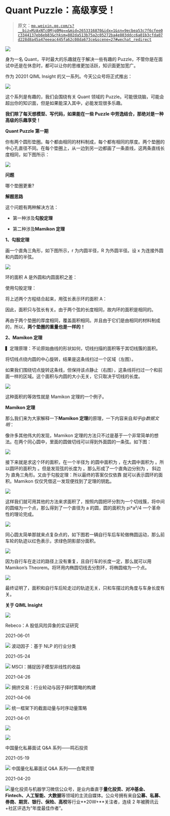 # Quant Puzzle：高级享受！

> 原文：[`mp.weixin.qq.com/s?__biz=MzAxNTc0Mjg0Mg==&mid=2653316870&idx=1&sn=9ecbea53c7f6cfee0c3344137eb6eb83&chksm=802da513b75a2c05272ba4e803ddcc6a01b3cfda07d228d8a45a47eeeac445fa62c08da673ce&scene=27#wechat_redirect`](http://mp.weixin.qq.com/s?__biz=MzAxNTc0Mjg0Mg==&mid=2653316870&idx=1&sn=9ecbea53c7f6cfee0c3344137eb6eb83&chksm=802da513b75a2c05272ba4e803ddcc6a01b3cfda07d228d8a45a47eeeac445fa62c08da673ce&scene=27#wechat_redirect)

![](img/817c601fc026ccfe2ee840069c1e016b.png)

身为一名 Quant，平时最大的乐趣就在于解决一些有趣的 Puzzle，不管你是在面试中还是在休息时，都可以让你的思维更加活跃，知识面更加宽广。

作为 20201 QIML Insight 的又一系列。今天公众号将正式推出：

![](img/4e4f66f929a972665326eb644ea10cd7.png)

这个系列是有趣的，我们会围绕有关 Quant 领域的 Puzzle。可能很烧脑，可能会超出你的知识面，但是如果能深入其中，必能发现很多乐趣。

**我们除了每天想模型、写代码，如果能在一些 Puzzle 中劳逸结合，那绝对是一种****高级****的乐趣享受！**

**Quant Puzzle 第一期**

你有两个圆形垫圈。每个都由相同的材料制成，每个都有相同的厚度。两个垫圈的中心孔直径不同。在每个垫圈上，从一边到另一边都画了一条直线，这两条直线长度相同，如下图所示：

![](img/ee3c07a54411d6d4dd2cf700dd79da8d.png)

**问题**

哪个垫圈更重?

**解题思路**

这个问题有两种解决方法：

*   第一种涉及**勾股定理**

*   第二种涉及**Mamikon 定理**

**1、勾股定理** 

画一个直角三角形，如下图所示，r 为内圆半径，R 为外圆半径。设 x 为连接外圆和内圆的半弦。

![](img/fcb26112df7bfba9c3ea9239f1f3aafe.png)

环的面积 A 是外圆和内圆面积之差：

使用勾股定理：

将上述两个方程结合起来，用弦长表示环的面积 A：

因此，面积只与弦长有关。由于两个弦的长度相同，故内环的面积是相同的。

再由于两个垫圈的厚度相同，覆盖面积相同。并且由于它们是由相同的材料制成的，所以，**两个垫圈的重量也是一样的！**

**2、Mamikon 定理**

▍定理原理：不论原始曲线的形状如何，切线扫描的面积等于其切线簇的面积。

将切线点绕内圆的中心旋转，结果是这条线扫过一个区域（左图）。

如果我们围绕切点旋转这条线，但保持该点静止（右图），这条线将扫过一个和前面一样的区域。这个面积与内圆的大小无关，它只取决于切线的长度。

![](img/5f52675faa9401185ff4f971035acd67.png)

这种面积的等效性就是 Mamikon 定理的一个例子。

**Mamikon 定理**

那么我们来为大家解释一下**Mamikon 定理**的原理，一下内容来自*知乎@数据文明*：

像许多其他伟大的发现，Mamikon 定理的方法只不过是基于一个非常简单的想法。在两个同心圆中，里面的圆做切线可以得到外面圆的一条弦。如下图：

![](img/bd64105f9140653a86ff7620901e3775.png)

接下来就是求这个环的面积，在一个半径为 的圆中面积为 ，在大圆中面积为 。所以圆环的面积为 。但是发现弦的长度为 。那么形成了一个直角边分别为 ， 斜边为 直角三角形。又由于勾股定理：所以最终的答案仅仅依靠 就可以表示圆环的面积。Mamikon 仅仅凭借这一发现便找到了定理的钥匙。

![](img/fead91ffd8290206cf675c74eb56c7db.png)

这样我们就可用其他的方法来求面积了，按照内圆把环分割为一个切线簇，将中间的圆缩为一个点，那么得到了一个直径为 a 的圆，圆的面积为 pi*a²/4 一个革命性的理论完成。

![](img/f3f21c0b7f97d281302d7f7d881a6c1a.png)

同心圆太简单那就来点复杂点的，如下图若一辆自行车后车轮做椭圆运动，那么前车轮的轨迹以红色表示，求绿色阴影部分面积。

![](img/1429c610ab2908c73e0e7db25c27147d.png)

因为自行车在走过的路径上没有重复，且自行车的长度一定，那么就可以用 Mamikon’s Theorem。将环用内椭圆切线去分割环，将椭圆缩为一个点。

![](img/100f3b72c76cb3ff5d91cb5c33ff99da.png)

最终证明了，面积和自行车后轮走过的轨迹无关，只和车摆过的角度与车身长度有关。

**关于 QIML Insight**

![](img/2d27f9bf52fc83c8057269e44c96f159.png)

 Rebeco：A 股低风险异象的实证研究

2021-06-01

![](http://mp.weixin.qq.com/s?__biz=MzAxNTc0Mjg0Mg==&mid=2653316725&idx=1&sn=4ef212b4f7ffca70da72a9b72917676e&chksm=802da460b75a2d762a41f36c89140ce6f364cf2ab1994ffccec7306b8186641f4598372495ed&scene=21#wechat_redirect) 波动因子：基于 NLP 的行业分类

2021-05-24

![](http://mp.weixin.qq.com/s?__biz=MzAxNTc0Mjg0Mg==&mid=2653316512&idx=1&sn=d88a7b3d5c46f307370fe7e8939b4bbd&chksm=802da7b5b75a2ea3f74d3f7f1dff4c57c811a51f60f77104f0a8de86301f98f3b28814daa834&scene=21#wechat_redirect) MSCI：捕捉因子模型非线性的收益

2021-04-26

![](http://mp.weixin.qq.com/s?__biz=MzAxNTc0Mjg0Mg==&mid=2653315880&idx=1&sn=0d7bd33e5f1697973c1f365b729369b5&chksm=802da13db75a282b762267494b493c81b5595f35ca41da6a34625a13c02c6e1765d641ed7f0c&scene=21#wechat_redirect) 拥挤交易：行业轮动与因子择时策略的构建

2021-04-06

![](http://mp.weixin.qq.com/s?__biz=MzAxNTc0Mjg0Mg==&mid=2653315407&idx=1&sn=e9f5e375aedcb0b8f82d6c42b7ea3e80&chksm=802da35ab75a2a4c1aa8aa458bb5878ccbe0499b3c4e01bfff51508610c4e45f07d5b16fd6ab&scene=21#wechat_redirect) 统一框架下的截面动量与时序动量策略

2021-04-01

![](http://mp.weixin.qq.com/s?__biz=MzAxNTc0Mjg0Mg==&mid=2653315304&idx=1&sn=8f36bc03096995655abea040e2ee3f94&chksm=802da2fdb75a2beb5d210c8235ab64fba0ba510b16683599189419f2ce0af483ea9c020707f6&scene=21#wechat_redirect)

![](img/5d4782a2654e6c026c852b26608590ef.png)

 中国量化私募面试 Q&A 系列——鸣石投资

2021-05-19

![](http://mp.weixin.qq.com/s?__biz=MzAxNTc0Mjg0Mg==&mid=2653316468&idx=1&sn=35be3f9b6be2b69f9697d4b81606c7c4&chksm=802da761b75a2e77df3214e602b017d29d3ffd76e704e110ea4065c7c736ac5deb0c9fd10507&scene=21#wechat_redirect) 中国量化私募面试 Q&A 系列——白鹭资管

2021-04-20

![](http://mp.weixin.qq.com/s?__biz=MzAxNTc0Mjg0Mg==&mid=2653315678&idx=1&sn=951b57c5025be182f627c8b41bbb0b2c&chksm=802da04bb75a295dbd9edbad2f67bf8ab27cfbe92687d2f83ec49d4847ea94cb79fef3e1a9b1&scene=21#wechat_redirect)量化投资与机器学习微信公众号，是业内垂直于**量化投资、对冲基金、Fintech、人工智能、大数据**等领域的主流自媒体。公众号拥有来自**公募、私募、券商、期货、银行、保险、高校**等行业**20W+**关注者，连续 2 年被腾讯云+社区评选为“年度最佳作者”。